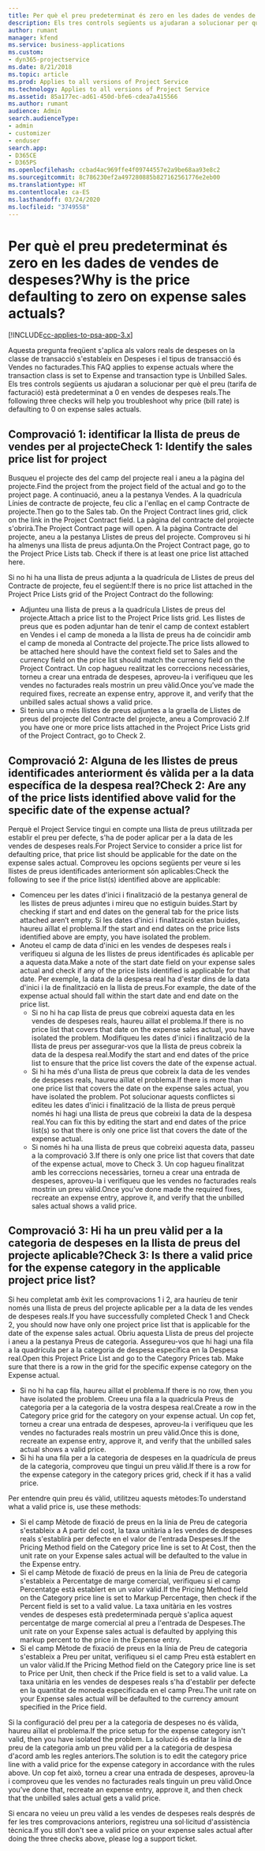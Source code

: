 ```yaml
---
title: Per què el preu predeterminat és zero en les dades de vendes de despeses?
description: Els tres controls següents us ajudaran a solucionar per què el preu està predeterminat a 0 en vendes de despeses reals.
author: rumant
manager: kfend
ms.service: business-applications
ms.custom:
- dyn365-projectservice
ms.date: 8/21/2018
ms.topic: article
ms.prod: Applies to all versions of Project Service
ms.technology: Applies to all versions of Project Service
ms.assetid: 85a177ec-ad61-450d-bfe6-cdea7a415566
ms.author: rumant
audience: Admin
search.audienceType:
- admin
- customizer
- enduser
search.app:
- D365CE
- D365PS
ms.openlocfilehash: ccbad4ac969ffe4f09744557e2a9be68aa93e8c2
ms.sourcegitcommit: 8c786230ef2a497280885b827162561776e2eb00
ms.translationtype: HT
ms.contentlocale: ca-ES
ms.lasthandoff: 03/24/2020
ms.locfileid: "3749558"
---
```

# <a name="why-is-the-price-defaulting-to-zero-on-expense-sales-actuals"></a><span data-ttu-id="5fc0e-103">Per què el preu predeterminat és zero en les dades de vendes de despeses?</span><span class="sxs-lookup"><span data-stu-id="5fc0e-103">Why is the price defaulting to zero on expense sales actuals?</span></span>

[!INCLUDE[cc-applies-to-psa-app-3.x](../includes/cc-applies-to-psa-app-3x.md)]

<span data-ttu-id="5fc0e-104">Aquesta pregunta freqüent s'aplica als valors reals de despeses on la classe de transacció s'estableix en Despeses i el tipus de transacció és Vendes no facturades.</span><span class="sxs-lookup"><span data-stu-id="5fc0e-104">This FAQ applies to expense actuals where the transaction class is set to Expense and transaction type is Unbilled Sales.</span></span> <span data-ttu-id="5fc0e-105">Els tres controls següents us ajudaran a solucionar per què el preu (tarifa de facturació) està predeterminat a 0 en vendes de despeses reals.</span><span class="sxs-lookup"><span data-stu-id="5fc0e-105">The following three checks will help you troubleshoot why price (bill rate) is defaulting to 0 on expense sales actuals.</span></span>

## <a name="check-1-identify-the-sales-price-list-for-project"></a><span data-ttu-id="5fc0e-106">Comprovació 1: identificar la llista de preus de vendes per al projecte</span><span class="sxs-lookup"><span data-stu-id="5fc0e-106">Check 1: Identify the sales price list for project</span></span>

<span data-ttu-id="5fc0e-107">Busqueu el projecte des del camp del projecte real i aneu a la pàgina del projecte.</span><span class="sxs-lookup"><span data-stu-id="5fc0e-107">Find the project from the project field of the actual and go to the project page.</span></span> <span data-ttu-id="5fc0e-108">A continuació, aneu a la pestanya Vendes. A la quadrícula Línies de contracte de projecte, feu clic a l'enllaç en el camp Contracte de projecte.</span><span class="sxs-lookup"><span data-stu-id="5fc0e-108">Then go to the Sales tab. On the Project Contract lines grid, click on the link in the Project Contract field.</span></span> <span data-ttu-id="5fc0e-109">La pàgina del contracte del projecte s'obrirà.</span><span class="sxs-lookup"><span data-stu-id="5fc0e-109">The Project Contract page will open.</span></span> <span data-ttu-id="5fc0e-110">A la pàgina Contracte del projecte, aneu a la pestanya Llistes de preus del projecte. Comproveu si hi ha almenys una llista de preus adjunta.</span><span class="sxs-lookup"><span data-stu-id="5fc0e-110">On the Project Contract page, go to the Project Price Lists tab. Check if there is at least one price list attached here.</span></span>

<span data-ttu-id="5fc0e-111">Si no hi ha una llista de preus adjunta a la quadrícula de Llistes de preus del Contracte de projecte, feu el següent:</span><span class="sxs-lookup"><span data-stu-id="5fc0e-111">If there is no price list attached in the Project Price Lists grid of the Project Contract do the following:</span></span>

- <span data-ttu-id="5fc0e-112">Adjunteu una llista de preus a la quadrícula Llistes de preus del projecte.</span><span class="sxs-lookup"><span data-stu-id="5fc0e-112">Attach a price list to the Project Price lists grid.</span></span> <span data-ttu-id="5fc0e-113">Les llistes de preus que es poden adjuntar han de tenir el camp de context establert en Vendes i el camp de moneda a la llista de preus ha de coincidir amb el camp de moneda al Contracte del projecte.</span><span class="sxs-lookup"><span data-stu-id="5fc0e-113">The price lists allowed to be attached here should have the context field set to Sales and the currency field on the price list should match the currency field on the Project Contract.</span></span> <span data-ttu-id="5fc0e-114">Un cop hagueu realitzat les correccions necessàries, torneu a crear una entrada de despeses, aproveu-la i verifiqueu que les vendes no facturades reals mostrin un preu vàlid.</span><span class="sxs-lookup"><span data-stu-id="5fc0e-114">Once you’ve made the required fixes, recreate an expense entry, approve it, and verify that the unbilled sales actual shows a valid price.</span></span>
- <span data-ttu-id="5fc0e-115">Si teniu una o més llistes de preus adjuntes a la graella de Llistes de preus del projecte del Contracte del projecte, aneu a Comprovació 2.</span><span class="sxs-lookup"><span data-stu-id="5fc0e-115">If you have one or more price lists attached in the Project Price Lists grid of the Project Contract, go to Check 2.</span></span>

## <a name="check-2-are-any-of-the-price-lists-identified-above-valid-for-the-specific-date-of-the-expense-actual"></a><span data-ttu-id="5fc0e-116">Comprovació 2: Alguna de les llistes de preus identificades anteriorment és vàlida per a la data específica de la despesa real?</span><span class="sxs-lookup"><span data-stu-id="5fc0e-116">Check 2: Are any of the price lists identified above valid for the specific date of the expense actual?</span></span>

<span data-ttu-id="5fc0e-117">Perquè el Project Service tingui en compte una llista de preus utilitzada per establir el preu per defecte, s'ha de poder aplicar per a la data de les vendes de despeses reals.</span><span class="sxs-lookup"><span data-stu-id="5fc0e-117">For Project Service to consider a price list for defaulting price, that price list should be applicable for the date on the expense sales actual.</span></span> <span data-ttu-id="5fc0e-118">Comproveu les opcions següents per veure si les llistes de preus identificades anteriorment són aplicables:</span><span class="sxs-lookup"><span data-stu-id="5fc0e-118">Check the following to see if the price list(s) identified above are applicable:</span></span>

- <span data-ttu-id="5fc0e-119">Comenceu per les dates d'inici i finalització de la pestanya general de les llistes de preus adjuntes i mireu que no estiguin buides.</span><span class="sxs-lookup"><span data-stu-id="5fc0e-119">Start by checking if start and end dates on the general tab for the price lists attached aren’t empty.</span></span> <span data-ttu-id="5fc0e-120">Si les dates d'inici i finalització estan buides, haureu aïllat el problema.</span><span class="sxs-lookup"><span data-stu-id="5fc0e-120">If the start and end dates on the price lists identified above are empty, you have isolated the problem.</span></span> 
- <span data-ttu-id="5fc0e-121">Anoteu el camp de data d'inici en les vendes de despeses reals i verifiqueu si alguna de les llistes de preus identificades és aplicable per a aquesta data.</span><span class="sxs-lookup"><span data-stu-id="5fc0e-121">Make a note of the start date field on your expense sales actual and check if any of the price lists identified is applicable for that date.</span></span> <span data-ttu-id="5fc0e-122">Per exemple, la data de la despesa real ha d'estar dins de la data d'inici i la de finalització en la llista de preus.</span><span class="sxs-lookup"><span data-stu-id="5fc0e-122">For example, the date of the expense actual should fall within the start date and end date on the price list.</span></span> 
    - <span data-ttu-id="5fc0e-123">Si no hi ha cap llista de preus que cobreixi aquesta data en les vendes de despeses reals, haureu aïllat el problema.</span><span class="sxs-lookup"><span data-stu-id="5fc0e-123">If there is no price list that covers that date on the expense sales actual, you have isolated the problem.</span></span> <span data-ttu-id="5fc0e-124">Modifiqueu les dates d'inici i finalització de la llista de preus per assegurar-vos que la llista de preus cobreix la data de la despesa real.</span><span class="sxs-lookup"><span data-stu-id="5fc0e-124">Modify the start and end dates of the price list to ensure that the price list covers the date of the expense actual.</span></span> 
    - <span data-ttu-id="5fc0e-125">Si hi ha més d'una llista de preus que cobreix la data de les vendes de despeses reals, haureu aïllat el problema.</span><span class="sxs-lookup"><span data-stu-id="5fc0e-125">If there is more than one price list that covers the date on the expense sales actual, you have isolated the problem.</span></span> <span data-ttu-id="5fc0e-126">Pot solucionar aquests conflictes si editeu les dates d'inici i finalització de la llista de preus perquè només hi hagi una llista de preus que cobreixi la data de la despesa real.</span><span class="sxs-lookup"><span data-stu-id="5fc0e-126">You can fix this by editing the start and end dates of the price list(s) so that there is only one price list that covers the date of the expense actual.</span></span> 
    - <span data-ttu-id="5fc0e-127">Si només hi ha una llista de preus que cobreixi aquesta data, passeu a la comprovació 3.</span><span class="sxs-lookup"><span data-stu-id="5fc0e-127">If there is only one price list that covers that date of the expense actual, move to Check 3.</span></span>
<span data-ttu-id="5fc0e-128">Un cop hagueu finalitzat amb les correccions necessàries, torneu a crear una entrada de despeses, aproveu-la i verifiqueu que les vendes no facturades reals mostrin un preu vàlid.</span><span class="sxs-lookup"><span data-stu-id="5fc0e-128">Once you’ve done made the required fixes, recreate an expense entry, approve it, and verify that the unbilled sales actual shows a valid price.</span></span>

## <a name="check-3-is-there-a-valid-price-for-the-expense-category-in-the-applicable-project-price-list"></a><span data-ttu-id="5fc0e-129">Comprovació 3: Hi ha un preu vàlid per a la categoria de despeses en la llista de preus del projecte aplicable?</span><span class="sxs-lookup"><span data-stu-id="5fc0e-129">Check 3: Is there a valid price for the expense category in the applicable project price list?</span></span> 

<span data-ttu-id="5fc0e-130">Si heu completat amb èxit les comprovacions 1 i 2, ara hauríeu de tenir només una llista de preus del projecte aplicable per a la data de les vendes de despeses reals.</span><span class="sxs-lookup"><span data-stu-id="5fc0e-130">If you have successfully completed Check 1 and Check 2, you should now have only one project price list that is applicable for the date of the expense sales actual.</span></span> <span data-ttu-id="5fc0e-131">Obriu aquesta Llista de preus del projecte i aneu a la pestanya Preus de categoria. Assegureu-vos que hi hagi una fila a la quadrícula per a la categoria de despesa específica en la Despesa real.</span><span class="sxs-lookup"><span data-stu-id="5fc0e-131">Open this Project Price List and go to the Category Prices tab. Make sure that there is a row in the grid for the specific expense category on the Expense actual.</span></span>
 
- <span data-ttu-id="5fc0e-132">Si no hi ha cap fila, haureu aïllat el problema.</span><span class="sxs-lookup"><span data-stu-id="5fc0e-132">If there is no row, then you have isolated the problem.</span></span> <span data-ttu-id="5fc0e-133">Creeu una fila a la quadrícula Preus de categoria per a la categoria de la vostra despesa real.</span><span class="sxs-lookup"><span data-stu-id="5fc0e-133">Create a row in the Category price grid for the category on your expense actual.</span></span> <span data-ttu-id="5fc0e-134">Un cop fet, torneu a crear una entrada de despeses, aproveu-la i verifiqueu que les vendes no facturades reals mostrin un preu vàlid.</span><span class="sxs-lookup"><span data-stu-id="5fc0e-134">Once this is done, recreate an expense entry, approve it, and verify that the unbilled sales actual shows a valid price.</span></span> 
- <span data-ttu-id="5fc0e-135">Si hi ha una fila per a la categoria de despeses en la quadrícula de preus de la categoria, comproveu que tingui un preu vàlid.</span><span class="sxs-lookup"><span data-stu-id="5fc0e-135">If there is a row for the expense category in the category prices grid, check if it has a valid price.</span></span>

<span data-ttu-id="5fc0e-136">Per entendre quin preu és vàlid, utilitzeu aquests mètodes:</span><span class="sxs-lookup"><span data-stu-id="5fc0e-136">To understand what a valid price is, use these methods:</span></span>

- <span data-ttu-id="5fc0e-137">Si el camp Mètode de fixació de preus en la línia de Preu de categoria s'estableix a A partir del cost, la taxa unitària a les vendes de despeses reals s'establirà per defecte en el valor de l'entrada Despeses.</span><span class="sxs-lookup"><span data-stu-id="5fc0e-137">If the Pricing Method field on the Category price line is set to At Cost, then the unit rate on your Expense sales actual will be defaulted to the value in the Expense entry.</span></span>
- <span data-ttu-id="5fc0e-138">Si el camp Mètode de fixació de preus en la línia de Preu de categoria s'estableix a Percentatge de marge comercial, verifiqueu si el camp Percentatge està establert en un valor vàlid.</span><span class="sxs-lookup"><span data-stu-id="5fc0e-138">If the Pricing Method field on the Category price line is set to Markup Percentage, then check if the Percent field is set to a valid value.</span></span> <span data-ttu-id="5fc0e-139">La taxa unitària en les vostres vendes de despeses està predeterminada perquè s'aplica aquest percentatge de marge comercial al preu a l'entrada de Despeses.</span><span class="sxs-lookup"><span data-stu-id="5fc0e-139">The unit rate on your Expense sales actual is defaulted by applying this markup percent to the price in the Expense entry.</span></span>
- <span data-ttu-id="5fc0e-140">Si el camp Mètode de fixació de preus en la línia de Preu de categoria s'estableix a Preu per unitat, verifiqueu si el camp Preu està establert en un valor vàlid.</span><span class="sxs-lookup"><span data-stu-id="5fc0e-140">If the Pricing Method field on the Category price line is set to Price per Unit, then check if the Price field is set to a valid value.</span></span> <span data-ttu-id="5fc0e-141">La taxa unitària en les vendes de despeses reals s'ha d'establir per defecte en la quantitat de moneda especificada en el camp Preu.</span><span class="sxs-lookup"><span data-stu-id="5fc0e-141">The unit rate on your Expense sales actual will be defaulted to the currency amount specified in the Price field.</span></span>

<span data-ttu-id="5fc0e-142">Si la configuració del preu per a la categoria de despeses no és vàlida, haureu aïllat el problema.</span><span class="sxs-lookup"><span data-stu-id="5fc0e-142">If the price setup for the expense category isn't valid, then you have isolated the problem.</span></span> <span data-ttu-id="5fc0e-143">La solució és editar la línia de preu de la categoria amb un preu vàlid per a la categoria de despesa d'acord amb les regles anteriors.</span><span class="sxs-lookup"><span data-stu-id="5fc0e-143">The solution is to edit the category price line with a valid price for the expense category in accordance with the rules above.</span></span> <span data-ttu-id="5fc0e-144">Un cop fet això, torneu a crear una entrada de despeses, aproveu-la i comproveu que les vendes no facturades reals tinguin un preu vàlid.</span><span class="sxs-lookup"><span data-stu-id="5fc0e-144">Once you’ve done that, recreate an expense entry, approve it, and then check that the unbilled sales actual gets a valid price.</span></span>

<span data-ttu-id="5fc0e-145">Si encara no veieu un preu vàlid a les vendes de despeses reals després de fer les tres comprovacions anteriors, registreu una sol·licitud d'assistència tècnica.</span><span class="sxs-lookup"><span data-stu-id="5fc0e-145">If you still don't see a valid price on your expense sales actual after doing the three checks above, please log a support ticket.</span></span>


